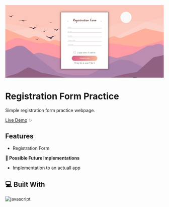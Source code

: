 ![Example Image](/Images/form.png)

# Registration Form Practice
Simple registration form practice webpage.

[Live Demo](https://nikolamilinkovic.github.io/registration-form-practice/) ✨

## Features
- Registration Form

**🧭 Possible Future Implementations**
- Implementation to an actuall app

## 💻 Built With
![javascript](https://skillicons.dev/icons?i=js,html,css&perline=10)
